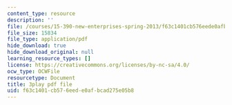 ```yaml
---
content_type: resource
description: ''
file: /courses/15-390-new-enterprises-spring-2013/f63c1401cb576eede0afbcad275e05b8_NS0pxSF0Kmo.pdf
file_size: 15834
file_type: application/pdf
hide_download: true
hide_download_original: null
learning_resource_types: []
license: https://creativecommons.org/licenses/by-nc-sa/4.0/
ocw_type: OCWFile
resourcetype: Document
title: 3play pdf file
uid: f63c1401-cb57-6eed-e0af-bcad275e05b8
---
```


